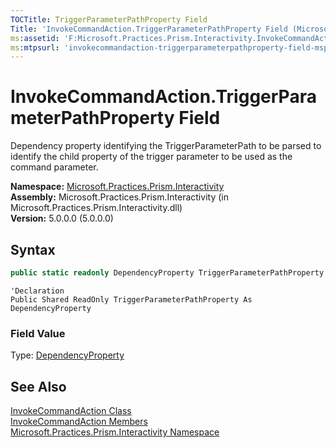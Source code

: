 ```yaml
---
TOCTitle: TriggerParameterPathProperty Field
Title: 'InvokeCommandAction.TriggerParameterPathProperty Field (Microsoft.Practices.Prism.Interactivity)'
ms:assetid: 'F:Microsoft.Practices.Prism.Interactivity.InvokeCommandAction.TriggerParameterPathProperty'
ms:mtpsurl: 'invokecommandaction-triggerparameterpathproperty-field-mspp-interactivity.md'
---
```


# InvokeCommandAction.TriggerParameterPathProperty Field

Dependency property identifying the TriggerParameterPath to be parsed to identify the child property of the trigger parameter to be used as the command parameter.

**Namespace:** [Microsoft.Practices.Prism.Interactivity](/patterns-practices/reference/mspp-interactivity-namespace)  
**Assembly:** Microsoft.Practices.Prism.Interactivity (in Microsoft.Practices.Prism.Interactivity.dll)  
**Version:** 5.0.0.0 (5.0.0.0)

## Syntax

```C#
public static readonly DependencyProperty TriggerParameterPathProperty
```
```VB
'Declaration
Public Shared ReadOnly TriggerParameterPathProperty As DependencyProperty
```

### Field Value

Type: [DependencyProperty](http://msdn.microsoft.com/en-us/library/ms589318)

## See Also

[InvokeCommandAction Class](/patterns-practices/reference/invokecommandaction-class-mspp-interactivity)  
[InvokeCommandAction Members](/patterns-practices/reference/invokecommandaction-members-mspp-interactivity)  
[Microsoft.Practices.Prism.Interactivity Namespace](/patterns-practices/reference/mspp-interactivity-namespace)  